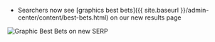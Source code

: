 * Searchers now see [graphics best bets]({{ site.baseurl }}/admin-center/content/best-bets.html) on our new results page

![Graphic Best Bets on new SERP](https://d3qcdigd1fhos0.cloudfront.net/blog/img/feature-2014-04-01-graphics-best-bet.png "Graphic Best Bets on new SERP")